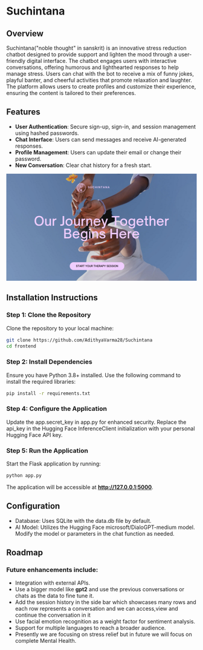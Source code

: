 # Suchintana

## Overview
Suchintana("noble thought" in sanskrit) is an innovative stress reduction chatbot designed to provide support and lighten the mood through a user-friendly digital interface. The chatbot engages users with interactive conversations, offering humorous and lighthearted responses to help manage stress. Users can chat with the bot to receive a mix of funny jokes, playful banter, and cheerful activities that promote relaxation and laughter. The platform allows users to create profiles and customize their experience, ensuring the content is tailored to their preferences.

## Features

- **User Authentication**: Secure sign-up, sign-in, and session management using hashed passwords.
- **Chat Interface**: Users can send messages and receive AI-generated responses.
- **Profile Management**: Users can update their email or change their password.
- **New Conversation**: Clear chat history for a fresh start.

<img src="images/intro.png" alt="Introduction Image">

## Installation Instructions

### Step 1: Clone the Repository
Clone the repository to your local machine:
```bash
git clone https://github.com/AdithyaVarma28/Suchintana
cd frontend
```
### Step 2: Install Dependencies

Ensure you have Python 3.8+ installed. Use the following command to install the required libraries:
```bash
pip install -r requirements.txt
```

### Step 4: Configure the Application

Update the app.secret_key in app.py for enhanced security.
Replace the api_key in the Hugging Face InferenceClient initialization with your personal Hugging Face API key.

### Step 5: Run the Application

Start the Flask application by running:
```bash
python app.py
```
The application will be accessible at **http://127.0.0.1:5000**.

## Configuration

- Database: Uses SQLite with the data.db file by default. 
- AI Model: Utilizes the Hugging Face microsoft/DialoGPT-medium model. Modify the model or parameters in the chat function as needed.

## Roadmap

### Future enhancements include:

- Integration with external APIs.
- Use a bigger model like **gpt2** and use the previous conversations or chats as the data to fine tune it.
- Add the session history in the side bar which showcases many rows and each row represents a conversation and we can access,view and continue the conversation in it
- Use facial emotion recognition as a weight factor for sentiment analysis.
- Support for multiple languages to reach a broader audience.
- Presently we are focusing on stress relief but in future we will focus on complete Mental Health.
